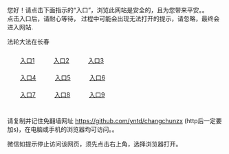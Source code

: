 您好！请点击下面指示的“入口”，浏览此网站是安全的，且为您带来平安。。 <br/>
点击入口后，请耐心等待， 过程中可能会出现无法打开的提示，请忽略，最终会进入网站. </br>

法轮大法在长春<br/>
<div style="padding:10px"><a style="margin:20px" target="_blank" href="https://dsfggve1wdbbw.cloudfront.net/2Qpsp?xeduy" id="ccLink1" rel="nofollow">入口1</a> <a target="_blank" style="margin:20px" href="https://d2082z9z9ddk57.cloudfront.net/2Qpsp?pikuqbc" id="ccLink2" rel="nofollow">入口2</a> <a style="margin:20px" target="_blank" href="https://d3kzpsxszhie2b.cloudfront.net/2Qpsp?yspjzacj" id="ccLink3" rel="nofollow">入口3</a></div>

<div style="padding:10px" ><a style="margin:20px" target="_blank" href="https://dsfggve1wdbbw.cloudfront.net/2Qpsp?xeduy" id="ccLink4" rel="nofollow">入口4</a> <a style="margin:20px" href="https://d2082z9z9ddk57.cloudfront.net/2Qpsp?pikuqbc" target="_blank" id="ccLink5" rel="nofollow">入口5</a> <a style="margin:20px" href="https://d3kzpsxszhie2b.cloudfront.net/2Qpsp?yspjzacj" target="_blank" id="ccLink6" rel="nofollow">入口6</a></div>

<div style="padding:10px"><a style="margin:20px" target="_blank" href="https://dsfggve1wdbbw.cloudfront.net/2Qpsp?xeduy" id="ccLink7" rel="nofollow">入口7</a> <a style="margin:20px" href="https://d2082z9z9ddk57.cloudfront.net/2Qpsp?pikuqbc" target="_blank" id="ccLink8" rel="nofollow">入口8</a> <a style="margin:20px" target="_blank" href="https://d3kzpsxszhie2b.cloudfront.net/2Qpsp?yspjzacj" id="ccLink9" rel="nofollow">入口9</a></div>

<br/>



请复制并记住免翻墙网址 https://github.com/yntd/changchunzx (http后一定要加s)，在电脑或手机的浏览器均可访问。。<br/>

微信如提示停止访问该网页，须先点击右上角，选择浏览器打开。
